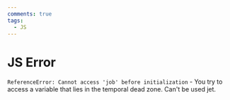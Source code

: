 ```yaml
---
comments: true
tags:
  - JS
---
```


# JS Error

`ReferenceError: Cannot access 'job' before initialization` - You try to access a variable that lies in the temporal dead zone. Can't be used jet.
